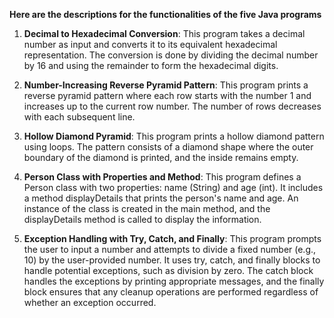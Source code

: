 **Here are the descriptions for the functionalities of the five Java programs**


1. **Decimal to Hexadecimal Conversion**: This program takes a decimal number as input and converts it to its equivalent hexadecimal representation.
 The conversion is done by dividing the decimal number by 16 and using the remainder to form the hexadecimal digits.

2. **Number-Increasing Reverse Pyramid Pattern**: This program prints a reverse pyramid pattern where each row starts with the number 1 and increases up to the current row number.
 The number of rows decreases with each subsequent line.

3. **Hollow Diamond Pyramid**: This program prints a hollow diamond pattern using loops.
 The pattern consists of a diamond shape where the outer boundary of the diamond is printed, and the inside remains empty.

4. **Person Class with Properties and Method**: This program defines a Person class with two properties: name (String) and age (int).
 It includes a method displayDetails that prints the person's name and age. An instance of the class is created in the main method,
 and the displayDetails method is called to display the information.

5. **Exception Handling with Try, Catch, and Finally**: This program prompts the user to input a number and attempts to divide a fixed number (e.g., 10) by the user-provided number.
   It uses try, catch, and finally blocks to handle potential exceptions, such as division by zero. The catch block handles the exceptions by printing appropriate messages,
   and the finally block ensures that any cleanup operations are performed regardless of whether an exception occurred.
